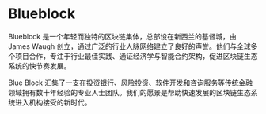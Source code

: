 # Blueblock

Blueblock 是一个年轻而独特的区块链集体，总部设在新西兰的基督城，由 James Waugh 创立，通过广泛的行业人脉网络建立了良好的声誉。他们与全球多个项目合作，专注于行业最佳实践、通证经济学与智能合约架构，促进区块链生态系统的快节奏发展。

Blue Block 汇集了一支在投资银行、风险投资、软件开发和咨询服务等传统金融领域拥有数十年经验的专业人士团队。我们的愿景是帮助快速发展的区块链生态系统进入机构接受的新时代。
